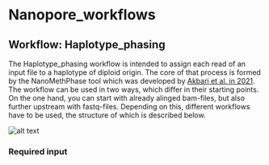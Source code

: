 # Nanopore_workflows

## Workflow: Haplotype_phasing

The Haplotype_phasing workflow is intended to assign each read of an input file to a haplotype of diploid origin.
The core of that process is formed by the NanoMethPhase tool which was developed by [Akbari et al. in 2021](https://doi.org/10.1186/s13059-021-02283-5).
The workflow can be used in two ways, which differ in their starting points. On the one hand, you can start with already alinged bam-files, but also further upstream with fastq-files. Depending on this, different workflows have to be used, the structure of which is described below.

![alt text](https://github.com/CompEpigen/Nanopore_workflows/wf_flowchart.png)


### Required input



